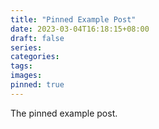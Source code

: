 ```yaml
---
title: "Pinned Example Post"
date: 2023-03-04T16:18:15+08:00
draft: false
series:
categories:
tags:
images:
pinned: true
---
```


The pinned example post.

<!--more-->
